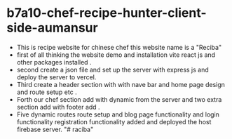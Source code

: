 # b7a10-chef-recipe-hunter-client-side-aumansur
* This is recipe website for chinese chef this website name is a "Reciba" 
* first of all thinking the website demo and installation vite react js and other packages installed . 
* second  create a json file and set up the server with express js and deploy the server to vercel. 
* Third  create a header section with with nave bar and home page design and route setup etc .
* Forth our chef section add with dynamic from the server and two extra section add with footer add .
* Five dynamic routes route setup and blog page  functionality and login functionality registration functionality added and deployed the host firebase server. 
"# raciba" 
